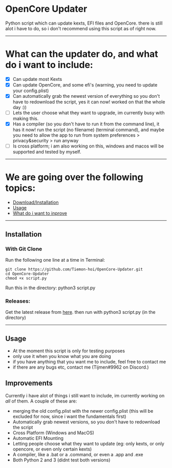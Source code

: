 # OpenCore Updater

Python script which can update kexts, EFI files and OpenCore. there is still alot i have to do, so i don't recommend using this script as of right now.

***

# What can the updater do, and what do i want to include:

- [x] Can update most Kexts
- [x] Can update OpenCore, and some efi's (warning, you need to update your config.plist)
- [x] Can automatically grab the newest version of everything so you don't have to redownload the script, yes it can now! worked on that the whole day :))
- [ ] Lets the user choose what they want to upgrade, im currently busy with making this.
- [x] Has a compiler (so you don't have to run it from the command line), it has it now! run the script (no filename) (terminal command), and maybe you need to allow the app to run from system preferences > privacy&security > run anyway
- [ ] Is cross platform; i am also working on this, windows and macos will be supported and tested by myself.

***

# We are going over the following topics:

- [Download/Installation](#installation)
- [Usage](#Usage)
- [What do i want to inprove](#improvements)
    

***

## Installation

### With Git Clone

Run the following one line at a time in Terminal:

    git clone https://github.com/Tiemon-hoi/OpenCore-Updater.git
    cd OpenCore-Updater
    chmod +x script.py
    
Run this in the directory: python3 script.py

### Releases:

Get the latest release from [here](https://github.com/Tiemon-hoi/OpenCore-Updater/releases). then run with python3 script.py (in the directory)

***

## Usage
- At the moment this script is only for testing purposes
- only use it when you know what you are doing
- if you have anything that you want me to include, feel free to contact me
- if there are any bugs etc, contact me (Tijmen#9962 on Discord.)

## Improvements

Currently i have alot of things i still want to include, im currently working on *all* of them. A couple of these are:
- merging the old config.plist with the newer config.plist (this will be excluded for now, since i want the fundamentals first)
- Automatically grab newest versions, so you don't have to redownload the script
- Cross Platform (Windows and MacOS)
- Automatic EFI Mounting
- Letting people choose what they want to update (eg: only kexts, or only opencore, or even only certain kexts)
- A compiler, like a .bat or a .command, or even a .app and .exe
- Both Python 2 and 3 (didnt test both versions)



